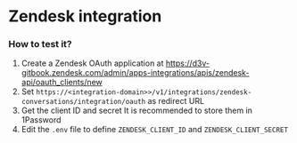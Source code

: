 # Zendesk integration

### How to test it?

1. Create a Zendesk OAuth application at https://d3v-gitbook.zendesk.com/admin/apps-integrations/apis/zendesk-api/oauth_clients/new
2. Set `https://<integration-domain>>/v1/integrations/zendesk-conversations/integration/oauth` as redirect URL
3. Get the client ID and secret
   It is recommended to store them in 1Password
3. Edit the `.env` file to define `ZENDESK_CLIENT_ID` and `ZENDESK_CLIENT_SECRET`
